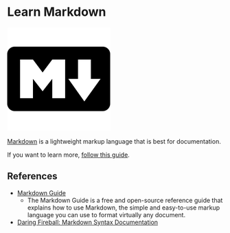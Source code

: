 # Learn Markdown

![Markdown Logo](markdown.png)

[Markdown](https://en.wikipedia.org/wiki/Markdown) is a lightweight markup language that is best for documentation.

If you want to learn more, [follow this guide](https://markdownguide.org).

## References

- [Markdown Guide](https://markdownguide.org)
  - The Markdown Guide is a free and open-source reference guide that explains how to use Markdown, the simple and easy-to-use markup language you can use to format virtually any document.
- [Daring Fireball: Markdown Syntax Documentation](https://daringfireball.net/projects/markdown/syntax)
